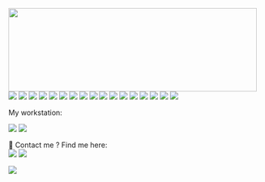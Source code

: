 <p display="flex" flex-direction="column">
  <img align="left" width="490" height="165" src="https://github-readme-stats.vercel.app/api?username=fernandofrantz&show_icons=true&hide_border=false&line_height=20&title_color=f69673&icon_color=1b93c9&show_owner=true"/>
  <p>
    <img src="https://img.shields.io/badge/Python-3776AB?style=for-the-badge&logo=python&logoColor=white"/>
    <img src="https://img.shields.io/badge/Node.js-43853D?style=for-the-badge&logo=node.js&logoColor=white"/>
    <img src="https://img.shields.io/badge/React-20232A?style=for-the-badge&logo=react&logoColor=61DAFB"/>
    <img src="https://img.shields.io/badge/Flask-000000?style=for-the-badge&logo=flask&logoColor=white"/>
    <img src="https://img.shields.io/badge/JavaScript-F7DF1E?style=for-the-badge&logo=javascript&logoColor=black"/>
    <img src="https://img.shields.io/badge/TypeScript-007ACC?style=for-the-badge&logo=typescript&logoColor=white"/>
    <img src="https://img.shields.io/badge/Java-ED8B00?style=for-the-badge&logo=java&logoColor=white"/>
    <img src="https://img.shields.io/badge/Markdown-000000?style=for-the-badge&logo=markdown&logoColor=white"/>
    <img src="https://img.shields.io/badge/HTML5-E34F26?style=for-the-badge&logo=html5&logoColor=white"/>
    <img src="https://img.shields.io/badge/CSS3-1572B6?style=for-the-badge&logo=css3&logoColor=white"/>
    <img src="https://img.shields.io/badge/MySQL-00000F?style=for-the-badge&logo=mysql&logoColor=white"/>
    <img src="https://img.shields.io/badge/PostgreSQL-316192?style=for-the-badge&logo=postgresql&logoColor=white"/>
    <img src="https://img.shields.io/badge/Vercel-000000?style=for-the-badge&logo=vercel&logoColor=white"/>
    <img src="https://img.shields.io/badge/Heroku-430098?style=for-the-badge&logo=heroku&logoColor=white"/>
    <img src="https://img.shields.io/badge/json%20web%20tokens-323330?style=for-the-badge&logo=json-web-tokens&logoColor=pink"/>
    <img src="https://img.shields.io/badge/Material--UI-0081CB?style=for-the-badge&logo=material-ui&logoColor=white"/>
    <img src="https://img.shields.io/badge/styled--components-DB7093?style=for-the-badge&logo=styled-components&logoColor=white"/>
  </p>
</p>
<p>
  <p>
    My workstation:
  </p>
  <img src="https://img.shields.io/badge/NVIDIA-GTX1650-76B900?style=for-the-badge&logo=nvidia&logoColor=white">  
  <img src="https://img.shields.io/badge/Intel-Core_i7_11th-0071C5?style=for-the-badge&logo=intel&logoColor=white">
</p>
<p>
  📣 Contact me ? Find me here:<br/>
  <a href="https://instagram.com/fernando_frantz"><img src="https://img.shields.io/badge/instagram-E4405F.svg?style=for-the-badge&logo=instagram&logoColor=white"/></a>
  <a href="https://linkedin.com/in/fernandofrantz"><img src="https://img.shields.io/badge/linkedin-0077B5.svg?style=for-the-badge&logo=linkedin&logoColor=white"/></a>
</p>
<img src="http://views.whatilearened.today/views/github/fernandofrantz/views.svg"/>
